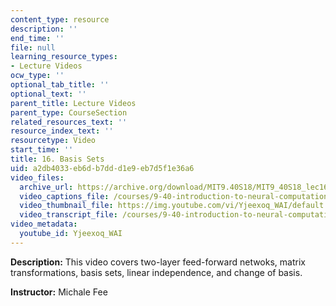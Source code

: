 ```yaml
---
content_type: resource
description: ''
end_time: ''
file: null
learning_resource_types:
- Lecture Videos
ocw_type: ''
optional_tab_title: ''
optional_text: ''
parent_title: Lecture Videos
parent_type: CourseSection
related_resources_text: ''
resource_index_text: ''
resourcetype: Video
start_time: ''
title: 16. Basis Sets
uid: a2db4033-eb6d-b7dd-d1e9-eb7d5f1e36a6
video_files:
  archive_url: https://archive.org/download/MIT9.40S18/MIT9_40S18_lec16_300k.mp4
  video_captions_file: /courses/9-40-introduction-to-neural-computation-spring-2018/d5c3bfb8277f58448a5e996b7ca2c3b3_Yjeexoq_WAI.vtt
  video_thumbnail_file: https://img.youtube.com/vi/Yjeexoq_WAI/default.jpg
  video_transcript_file: /courses/9-40-introduction-to-neural-computation-spring-2018/0b5cfac8bea667dcc663e9a6110a8426_Yjeexoq_WAI.pdf
video_metadata:
  youtube_id: Yjeexoq_WAI
---
```


**Description:** This video covers two-layer feed-forward netwoks, matrix transformations, basis sets, linear independence, and change of basis.

**Instructor:** Michale Fee

